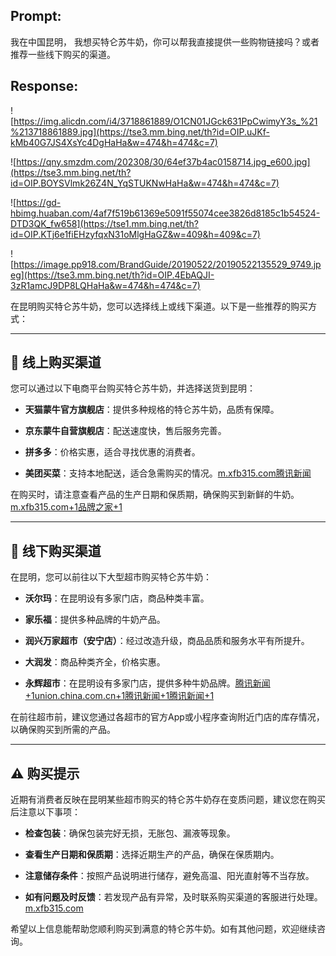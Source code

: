 
## Prompt:
我在中国昆明， 我想买特仑苏牛奶，你可以帮我直接提供一些购物链接吗？或者推荐一些线下购买的渠道。

## Response:
![https://img.alicdn.com/i4/3718861889/O1CN01JGck631PpCwimyY3s_%21%213718861889.jpg](https://tse3.mm.bing.net/th?id=OIP.uJKf-kMb40G7JS4XsYc4DgHaHa&w=474&h=474&c=7)

![https://qny.smzdm.com/202308/30/64ef37b4ac0158714.jpg_e600.jpg](https://tse3.mm.bing.net/th?id=OIP.BOYSVlmk26Z4N_YqSTUKNwHaHa&w=474&h=474&c=7)

![https://gd-hbimg.huaban.com/4af7f519b61369e5091f55074cee3826d8185c1b54524-DTD3QK_fw658](https://tse1.mm.bing.net/th?id=OIP.KTj6e1fiEHzyfqxN31oMlgHaGZ&w=409&h=409&c=7)

![https://image.pp918.com/BrandGuide/20190522/20190522135529_9749.jpeg](https://tse3.mm.bing.net/th?id=OIP.4EbAQJI-3zR1amcJ9DP8LQHaHa&w=474&h=474&c=7)

在昆明购买特仑苏牛奶，您可以选择线上或线下渠道。以下是一些推荐的购买方式：

* * *

🛒 线上购买渠道
---------

您可以通过以下电商平台购买特仑苏牛奶，并选择送货到昆明：

*   **天猫蒙牛官方旗舰店**：提供多种规格的特仑苏牛奶，品质有保障。
    
*   **京东蒙牛自营旗舰店**：配送速度快，售后服务完善。
    
*   **拼多多**：价格实惠，适合寻找优惠的消费者。
    
*   **美团买菜**：支持本地配送，适合急需购买的情况。[m.xfb315.com](https://m.xfb315.com/tousu/97138115?utm_source=chatgpt.com)[腾讯新闻](https://news.qq.com/rain/a/20250224A09JDX00?utm_source=chatgpt.com)
    

在购买时，请注意查看产品的生产日期和保质期，确保购买到新鲜的牛奶。[m.xfb315.com+1品牌之家+1](https://m.xfb315.com/tousu/97138115?utm_source=chatgpt.com)

* * *

🏬 线下购买渠道
---------

在昆明，您可以前往以下大型超市购买特仑苏牛奶：

*   **沃尔玛**：在昆明设有多家门店，商品种类丰富。
    
*   **家乐福**：提供多种品牌的牛奶产品。
    
*   **润兴万家超市（安宁店）**：经过改造升级，商品品质和服务水平有所提升。
    
*   **大润发**：商品种类齐全，价格实惠。
    
*   **永辉超市**：在昆明设有多家门店，提供多种牛奶品牌。[腾讯新闻+1union.china.com.cn+1](https://news.qq.com/rain/a/20250224A09JDX00?utm_source=chatgpt.com)[腾讯新闻+1腾讯新闻+1](https://news.qq.com/rain/a/20240808A07EBI00?utm_source=chatgpt.com)
    

在前往超市前，建议您通过各超市的官方App或小程序查询附近门店的库存情况，以确保购买到所需的产品。

* * *

⚠️ 购买提示
-------

近期有消费者反映在昆明某些超市购买的特仑苏牛奶存在变质问题，建议您在购买后注意以下事项：

*   **检查包装**：确保包装完好无损，无胀包、漏液等现象。
    
*   **查看生产日期和保质期**：选择近期生产的产品，确保在保质期内。
    
*   **注意储存条件**：按照产品说明进行储存，避免高温、阳光直射等不当存放。
    
*   **如有问题及时反馈**：若发现产品有异常，及时联系购买渠道的客服进行处理。[m.xfb315.com](https://m.xfb315.com/tousu/97138115?utm_source=chatgpt.com)
    

希望以上信息能帮助您顺利购买到满意的特仑苏牛奶。如有其他问题，欢迎继续咨询。